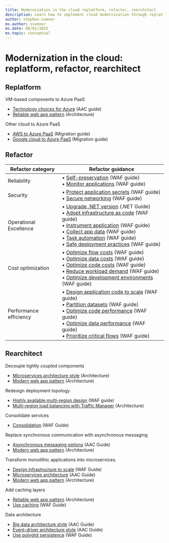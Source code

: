 ```yaml
---
title: Modernization in the cloud replatform, refactor, rearchitect
description: Learn how to implement cloud modernization through replatforming, refactoring, and rearchitecting strategies to improve workload performance, reliability, and maintainability.
author: stephen-sumner
ms.author: ssumner
ms.date: 08/01/2025
ms.topic: conceptual
---
```


# Modernization in the cloud: replatform, refactor, rearchitect

## Replatform

VM-based components to Azure PaaS

- [Technology choices for Azure](/azure/architecture/guide/technology-choices/technology-choices-overview) (AAC guide)
- [Reliable web app pattern](azure/architecture/web-apps/guides/enterprise-app-patterns/reliable-web-app/dotnet/guidance) (Architecture)

Other cloud to Azure PaaS

- [AWS to Azure PaaS](/azure/migration/migrate-from-aws) (Migration guide)
- [Google cloud to Azure PaaS](/azure/migration/migrate-from-google-cloud) (Migration guide)

## Refactor

| Refactor category | Refactor guidance |
|-------------------|-------------------|
| Reliability | • [Self-preservation](/azure/well-architected/reliability/self-preservation#application-design-guidance-and-patterns) (WAF guide)<br>• [Monitor applications](/azure/well-architected/reliability/monitoring-alerting-strategy#monitor-applications) (WAF guide) |
| Security | • [Protect application secrets](/azure/well-architected/security/application-secrets) (WAF guide)<br>• [Secure networking](/azure/well-architected/security/networking) (WAF guide) |
| Operational Excellence | • [Upgrade .NET version](/dotnet/core/install/upgrade) (.NET Guide)<br>• [Adopt infrastructure as code](/azure/well-architected/operational-excellence/infrastructure-as-code-design) (WAF guide)<br>• [Instrument application](/azure/well-architected/operational-excellence/instrument-application) (WAF guide)<br>• [Collect app data](/azure/well-architected/operational-excellence/observability#application-data) (WAF guide)<br>• [Task automation](/azure/well-architected/operational-excellence/automate-tasks) (WAF guide)<br>• [Safe deployment practices](/azure/well-architected/operational-excellence/safe-deployments) (WAF guide) |
| Cost optimization | • [Optimize flow costs](/azure/well-architected/cost-optimization/optimize-flow-costs) (WAF guide)<br>• [Optimize data costs](/azure/well-architected/cost-optimization/optimize-data-costs) (WAF guide)<br>• [Optimize code costs](/azure/well-architected/cost-optimization/optimize-code-costs) (WAF guide)<br>• [Reduce workload demand](/azure/well-architected/cost-optimization/optimize-scaling-costs#reduce-demand) (WAF guide)<br>• [Optimize development environments](/azure/well-architected/cost-optimization/optimize-personnel-time#optimize-the-development-environment) (WAF guide) |
| Performance efficiency | • [Design application code to scale](/azure/well-architected/performance-efficiency/scale-partition#design-application-to-scale) (WAF guide)<br>• [Partition datasets](/azure/well-architected/performance-efficiency/scale-partition#partition-workload) (WAF guide)<br>• [Optimize code performance](/azure/well-architected/performance-efficiency/optimize-code-infrastructure#optimize-code-performance) (WAF guide)<br>• [Optimize data performance](/azure/well-architected/performance-efficiency/optimize-data-performance) (WAF guide)<br>• [Prioritize critical flows](/azure/well-architected/performance-efficiency/prioritize-critical-flows) (WAF guide) |

## Rearchitect

Decouple tightly coupled components

- [Microservices architecture style](/azure/architecture/guide/architecture-styles/microservices) (Architecture)
- [Modern web app pattern](/azure/architecture/web-apps/guides/enterprise-app-patterns/modern-web-app/dotnet/guidance) (Architecture)

Redesign deployment topology

- [Highly available multi-region design](/azure/well-architected/reliability/highly-available-multi-region-design) (WAF guide)
- [Multi-region load balancing with Traffic Manager](/azure/architecture/high-availability/reference-architecture-traffic-manager-application-gateway) (Architecture)

Consolidate services

- [Consolidation](/azure/well-architected/cost-optimization/consolidation) (WAF Guide)

Replace synchronous communication with asynchronous messaging

- [Asynchronous messaging options](/azure/architecture/guide/technology-choices/messaging) (AAC Guide)
- [Modern web app pattern](/azure/architecture/web-apps/guides/enterprise-app-patterns/modern-web-app/dotnet/guidance) (Architecture)

Transform monolithic applications into microservices.

- [Design infrastructure to scale](/azure/well-architected/performance-efficiency/scale-partition#design-infrastructure-to-scale) (WAF Guide)
- [Microservices architecture](/azure/architecture/guide/architecture-styles/microservices) (AAC Guide)
- [Modern web app pattern](/azure/architecture/web-apps/guides/enterprise-app-patterns/modern-web-app/dotnet/guidance) (Architecture)

Add caching layers

- [Reliable web app pattern](/azure/architecture/web-apps/guides/enterprise-app-patterns/reliable-web-app/dotnet/guidance) (Architecture)
- [Use caching](/azure/well-architected/performance-efficiency/optimize-data-performance#use-caching) (WAF Guide)

Data architecture

- [Big data architecture style](/azure/architecture/guide/architecture-styles/big-data) (AAC Guide)
- [Event-driver architecture style](/azure/architecture/guide/architecture-styles/event-driven) (AAC Guide)
- [Use polyglot persistence](/azure/well-architected/performance-efficiency/optimize-data-performance#use-polyglot-persistence) (WAF Guide)

